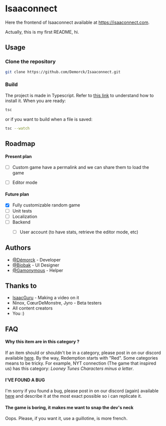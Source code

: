 
# Isaaconnect

Here the frontend of Isaaconnect available at https://isaaconnect.com.

Actually, this is my first README, hi.

## Usage
### Clone the repository

```bash
git clone https://github.com/Demorck/Isaaconnect.git
```

### Build
The project is made in Typescript. Refer to [this link](https://www.typescriptlang.org/download/)  to understand how to install it.
When you are ready:
```bash
tsc
```
or if you want to build when a file is saved:
```bash
tsc --watch
```

## Roadmap

#### Present plan
* [ ]  Custom game have a permalink and we can share them to load the game
* [ ]  Editor mode


#### Future plan
* [x]  Fully customizable random game
* [ ]  Unit tests
* [ ]  Localization
* [ ]  Backend
    * [ ]  User account (to have stats, retrieve the editor mode, etc)


## Authors

- [@Démorck](https://www.github.com/Démorck) - Developer
- [@Biobak](https://www.github.com/Biobak64) - UI Designer
- [@Gamonymous](https://www.github.com/Rchardon) - Helper

## Thanks to
- [IsaacGuru](https://isaacguru.com/) - Making a video on it
- Ninox, CœurDeMonstre, Jyro - Beta testers
- All content creators 
- You :)


## FAQ

#### Why this item are in this category ?

If an item should or shouldn't be in a category, please post in on our discord available [here](https://discord.gg/vbbjN8axSy). By the way, Redemption starts with "Red". Some categories means to be tricky. For example, NYT connection (The game that inspired us) has this category: *Looney Tunes Characters minus a letter*.

#### I'VE FOUND A BUG

I'm sorry if you found a bug, please post in on our discord (again) available [here](https://discord.gg/vbbjN8axSy) and describe it at the most exact possible so i can replicate it.

#### The game is boring, it makes me want to snap the dev's neck

Oops. Please, if you want it, use a guillotine, is more french.
